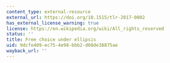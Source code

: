 ```yaml
---
content_type: external-resource
external_url: https://doi.org/10.1515/tlr-2017-0002
has_external_license_warning: true
license: https://en.wikipedia.org/wiki/All_rights_reserved
status: ''
title: Free choice under ellipsis
uid: 9dcfe409-ec75-4e98-bbb2-d08de38875ae
wayback_url: ''
---
```

